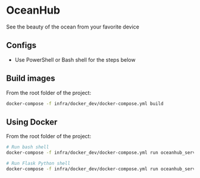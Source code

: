 # OceanHub

See the beauty of the ocean from your favorite device

## Configs

* Use PowerShell or Bash shell for the steps below

## Build images

From the root folder of the project:

```bash
docker-compose -f infra/docker_dev/docker-compose.yml build
```

## Using Docker

From the root folder of the project:

```bash
# Run bash shell
docker-compose -f infra/docker_dev/docker-compose.yml run oceanhub_server bash

# Run Flask Python shell
docker-compose -f infra/docker_dev/docker-compose.yml run oceanhub_server bash -c "python3 backend/server/manage.py shell"
```
